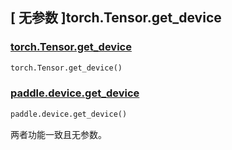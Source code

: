## [ 无参数 ]torch.Tensor.get_device

### [torch.Tensor.get_device](https://pytorch.org/docs/stable/generated/torch.Tensor.get_device.html?highlight=torch+tensor+get_device#torch.Tensor.get_device)

```python
torch.Tensor.get_device()
```

### [paddle.device.get_device]()

```python
paddle.device.get_device()
```

两者功能一致且无参数。
